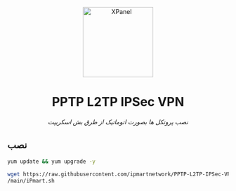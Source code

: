 <p align="center">
<picture>
<img width="160" height="160"  alt="XPanel" src="https://github.com/iPmartNetwork/iPmart-SSH/blob/main/images/logo.png">
</picture>
  </p> 
<p align="center">
<h1 align="center"/>PPTP L2TP IPSec VPN</h1>
<h6 align="center">نصب پروتکل ها بصورت اتوماتیک از طرق بش اسکریپت
<h6>
</p>



## نصب


```bash
yum update && yum upgrade -y

```





```bash
wget https://raw.githubusercontent.com/ipmartnetwork/PPTP-L2TP-IPSec-VPN-auto-install-CentOS-7
/main/iPmart.sh

```
